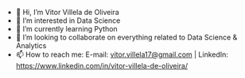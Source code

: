 - 👋 Hi, I’m Vitor Villela de Oliveira
- 👀 I’m interested in Data Science
- 🌱 I’m currently learning Python
- 💞️ I’m looking to collaborate on everything related to Data Science & Analytics
- 📫 How to reach me: E-mail: vitor.villela17@gmail.com | LinkedIn: https://www.linkedin.com/in/vitor-villela-de-oliveira/

<!---
vitorvillela/vitorvillela is a ✨ special ✨ repository because its `README.md` (this file) appears on your GitHub profile.
You can click the Preview link to take a look at your changes.
--->
